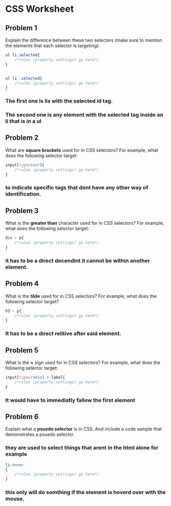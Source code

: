 
# CSS Worksheet

## Problem 1
Explain the difference between these two selectors (make sure to mention the elements that each selector is targeting):
```css
ul li.selected{
	/*rules (property settings) go here*/
}


ul li .selected{
	/*rules (property settings) go here*/
}
```
### The first one is lis with the selected id tag.

### The second one is any element with the selected tag inside an li that is in a ul 



## Problem 2
What are **square brackets** used for in CSS selectors?
For example, what does the following selector target:
```css
input[type=text]{
	/*rules (property settings) go here*/
}
```
### to indicate specific tags that dont have any other way of identification.



## Problem 3
What is the **greater than** character used for in CSS selectors?
For example, what does the following selector target:
```css
div > p{
	/*rules (property settings) go here*/
}
```
### it has to be a direct decendint it cannot be within another element.



## Problem 4
What is the **tilde** used for in CSS selectors?
For example, what does the following selector target?
```css
h3 ~ p{
	/*rules (property settings) go here*/
}
```
### It has to be a direct relitive after said element.



## Problem 5
What is the **+** sign used for in CSS selectors?
For example, what does the following selector target:
```css
input[type=radio] + label{
	/*rules (property settings) go here*/
}
```
### It would have to immediatly fallow the first element



## Problem 6
Explain what a **psuedo selector** is in CSS.
And include a code sample that demonstrates a psuedo selector.
### they are used to select things that arent in the html alone for example

```css
li:hover
{
	/*rules (property settings) go here*/
}
```
### this only will do somthing if the element is hoverd over with the mouse.
